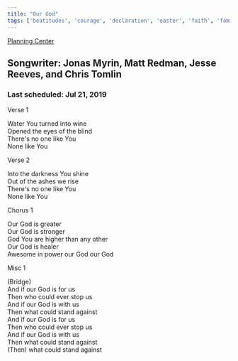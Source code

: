 ```yaml
---
title: "Our God"
tags: ['beatitudes', 'courage', 'declaration', 'easter', 'faith', 'family', 'god', 'god-incarnate', 'greatness', 'greatness-of-god', 'here-for-you', 'holy-spirit', 'how-he-loves', 'justice', 'miracles', 'new-song-we-sing', 'only-god', 'our']
---
```


[Planning Center](https://services.planningcenteronline.com/songs/10633557)

## Songwriter: Jonas Myrin, Matt Redman, Jesse Reeves, and Chris Tomlin
### Last scheduled: Jul 21, 2019          

Verse 1  
  
Water You turned into wine  
Opened the eyes of the blind  
There's no one like You  
None like You  
  
Verse 2  
  
Into the darkness You shine  
Out of the ashes we rise  
There's no one like You  
None like You  
  
Chorus 1  
  
Our God is greater  
Our God is stronger  
God You are higher than any other  
Our God is healer  
Awesome in power our God our God  
  
Misc 1  
  
(Bridge)  
And if our God is for us  
Then who could ever stop us  
And if our God is with us  
Then what could stand against  
And if our God is for us  
Then who could ever stop us  
And if our God is with us  
Then what could stand against  
(Then) what could stand against
